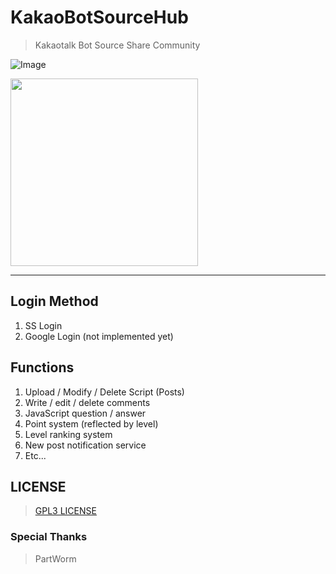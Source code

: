 # KakaoBotSourceHub
> Kakaotalk Bot Source Share Community

![Image](https://img.shields.io/badge/Hub-KakaoBotSource-pink.svg) 

<img src="https://raw.githubusercontent.com/sungbin5304/KakaoBotSourceHub/master/IMAGE/icon.png" width="300" height="300">

<hr>

## Login Method

1. SS Login
2. Google Login (not implemented yet)

## Functions
1. Upload / Modify / Delete Script (Posts)
2. Write / edit / delete comments
3. JavaScript question / answer
4. Point system (reflected by level)
5. Level ranking system
6. New post notification service
7. Etc...

## LICENSE
> [GPL3 LICENSE](https://github.com/sungbin5304/KakaoBotSourceHub/blob/master/LICENSE)

### Special Thanks
> PartWorm
